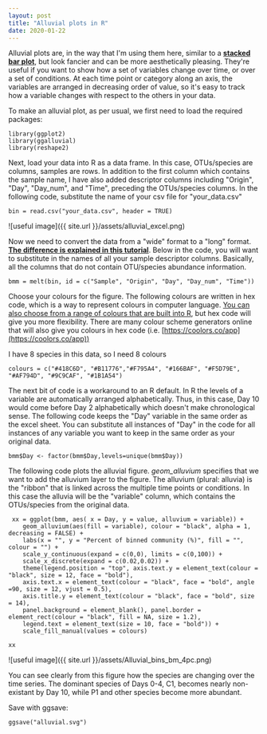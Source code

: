 ```yaml
---
layout: post
title: "Alluvial plots in R"
date: 2020-01-22
---
```


Alluvial plots are, in the way that I'm using them here, similar to a **[stacked bar plot](https://jkzorz.github.io/2019/06/05/stacked-bar-plots.html)**, but look fancier and can be more aesthetically pleasing. They're useful if you want to show how a set of variables change over time, or over a set of conditions. At each time point or category along an axis, the variables are arranged in decreasing order of value, so it's easy to track how a variable changes with respect to the others in your data. 

To make an alluvial plot, as per usual, we first need to load the required packages: 

```
library(ggplot2)
library(ggalluvial)
library(reshape2)
```

Next, load your data into R as a data frame. In this case, OTUs/species are columns, samples are rows. In addition to the first column which contains the sample name, I have also added descriptor columns including "Origin", "Day", "Day_num", and "Time", preceding the OTUs/species columns. In the following code, substitute the name of your csv file for "your_data.csv"    

```
bin = read.csv("your_data.csv", header = TRUE)
```

![useful image]({{ site.url }}/assets/alluvial_excel.png)

Now we need to convert the data from a "wide" format to a "long" format. **[The difference is explained in this tutorial](https://jkzorz.github.io/2019/06/05/stacked-bar-plots.html)**. Below in the code, you will want to substitute in the names of all your sample descriptor columns. Basically, all the columns that do not contain OTU/species abundance information. 

```
bmm = melt(bin, id = c("Sample", "Origin", "Day", "Day_num", "Time"))
```

Choose your colours for the figure. The following colours are written in hex code, which is a way to represent colours in computer language. [You can also choose from a range of colours that are built into R](http://www.stat.columbia.edu/~tzheng/files/Rcolor.pdf), but hex code will give you more flexibility. There are many colour scheme generators online that will also give you colours in hex code (i.e. [https://coolors.co/app](https://coolors.co/app))  

I have 8 species in this data, so I need 8 colours 

```
colours = c("#418C6D", "#B11776","#F795A4", "#166BAF", "#F5D79E", "#AF794D", "#9C9CAF", "#1B1A54")
```

The next bit of code is a workaround to an R default. In R the levels of a variable are automatically arranged alphabetically. Thus, in this case, Day 10 would come before Day 2 alphabetically which doesn't make chronological sense. The following code keeps the "Day" variable in the same order as the excel sheet. You can substitute all instances of "Day" in the code for all instances of any variable you want to keep in the same order as your original data. 

```
bmm$Day <- factor(bmm$Day,levels=unique(bmm$Day))
```

The following code plots the alluvial figure. *geom_alluvium* specifies that we want to add the alluvium layer to the figure. The alluvium (plural: alluvia) is the "ribbon" that is linked across the multiple time points or conditions. In this case the alluvia will be the "variable" column, which contains the OTUs/species from the original data. 

```
 xx = ggplot(bmm, aes( x = Day, y = value, alluvium = variable)) + 
	geom_alluvium(aes(fill = variable), colour = "black", alpha = 1, decreasing = FALSE) + 
	labs(x = "", y = "Percent of binned community (%)", fill = "", colour = "") + 
	scale_y_continuous(expand = c(0,0), limits = c(0,100)) + 
	scale_x_discrete(expand = c(0.02,0.02)) + 
	theme(legend.position = "top", axis.text.y = element_text(colour = "black", size = 12, face = "bold"), 
	axis.text.x = element_text(colour = "black", face = "bold", angle =90, size = 12, vjust = 0.5), 
	axis.title.y = element_text(colour = "black", face = "bold", size = 14), 
	panel.background = element_blank(), panel.border = element_rect(colour = "black", fill = NA, size = 1.2), 
	legend.text = element_text(size = 10, face = "bold")) + 
	scale_fill_manual(values = colours)

xx
```


![useful image]({{ site.url }}/assets/Alluvial_bins_bm_4pc.png)


You can see clearly from this figure how the species are changing over the time series. The dominant species of Days 0-4, C1, becomes nearly non-existant by Day 10, while P1 and other species become more abundant.   

Save with ggsave:

```
ggsave("alluvial.svg")
```


